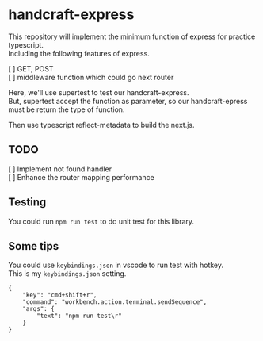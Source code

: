 # handcraft-express

This repository will implement the minimum function of express for practice typescript.  
Including the following features of express.   

[ ] GET, POST  
[ ] middleware function which could go next router  

Here, we'll use supertest to test our handcraft-express.  
But, supertest accept the function as parameter, so our handcraft-epress must be return the type of function.  

Then use typescript reflect-metadata to build the next.js.  

## TODO

[ ] Implement not found handler  
[ ] Enhance the router mapping performance  

## Testing

You could run `npm run test` to do unit test for this library.

## Some tips

You could use `keybindings.json` in vscode to run test with hotkey.  
This is my `keybindings.json` setting.
```
{
    "key": "cmd+shift+r",
    "command": "workbench.action.terminal.sendSequence",
    "args": {
        "text": "npm run test\r"
    }
}
```